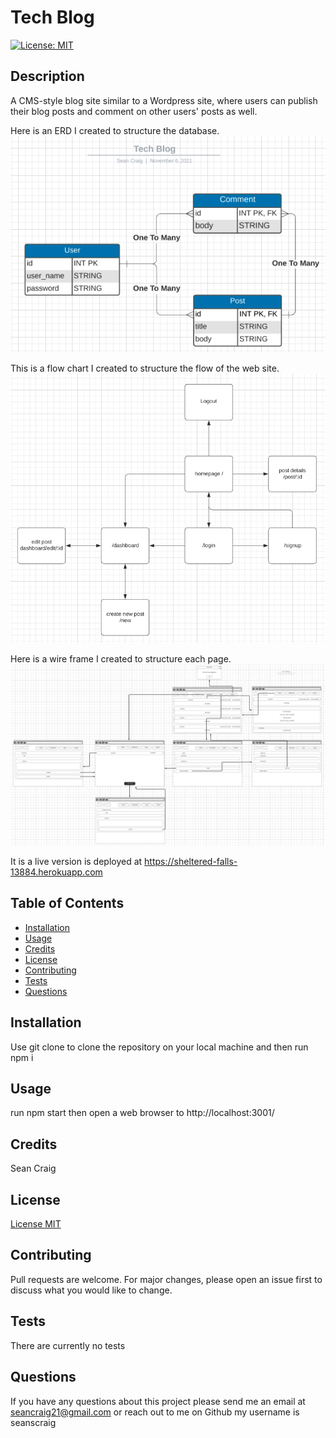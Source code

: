 # Tech Blog

  [![License: MIT](https://img.shields.io/badge/License-MIT-yellow.svg)](https://opensource.org/licenses/MIT)

  ## Description
  A CMS-style blog site similar to a Wordpress site, where users can publish their blog posts and comment on other users' posts as well.

  Here is an ERD I created to structure the database.
  ![Tables with field names and link to each other with arrows](./assets/Tech-Blog-ERD.png)

  This is a flow chart I created to structure the flow of the web site.
  ![Boxes with names linked together by arrows](./assets/Tech-Blog-Flow-Chart.png)

  Here is a wire frame I created to structure each page.
  ![Simple webpage layouts that show where each link goes to](./assets/Tech-Blog-Wireframe.png)

  It is a live version is deployed at https://sheltered-falls-13884.herokuapp.com

  ## Table of Contents
  - [Installation](#installation)
  - [Usage](#usage)
  - [Credits](#credits)
  - [License](#license)
  - [Contributing](#contributing)
  - [Tests](#tests)
  - [Questions](#questions)

  ## Installation 
  Use git clone to clone the repository on your local machine and then run npm i

  ## Usage 
  run npm start then open a web browser to http://localhost:3001/

  ## Credits 
  Sean Craig

  ## License 
  [License MIT](https://opensource.org/licenses/MIT)

  ## Contributing
  Pull requests are welcome. For major changes, please open an issue first to discuss what you would like to change.

  ## Tests
  There are currently no tests

  ## Questions
  If you have any questions about this project please send me an email at seancraig21@gmail.com or reach out to me on Github my username is seanscraig
